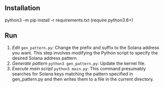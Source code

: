 ## Installation

python3 -m pip install -r requirements.txt (require python3.6+)

## Run

1. *Edit* `gen_pattern.py`: Change the prefix and suffix to the Solana address you want. This step involves modifying the Python script to specify the desired Solana address pattern.
2. *Generate pattern* `python3 gen_pattern.py`: Update the kernel file.
3. *Execute main script* `python3 main.py`: This command presumably searches for Solana keys matching the pattern specified in gen_pattern.py and then writes them to a file in the current directory.